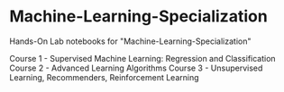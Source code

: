 # Machine-Learning-Specialization

Hands-On Lab notebooks for "Machine-Learning-Specialization"

Course 1 - Supervised Machine Learning: Regression and Classification
Course 2 - Advanced Learning Algorithms
Course 3 - Unsupervised Learning, Recommenders, Reinforcement Learning
